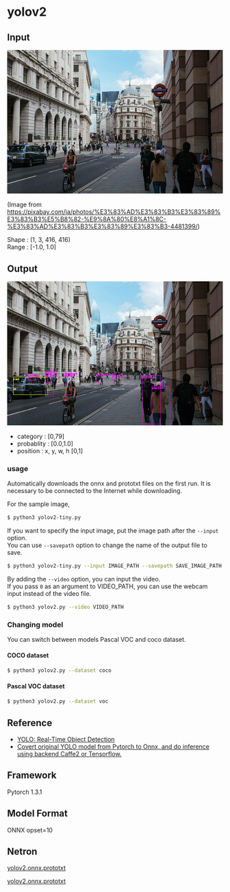 # yolov2

## Input

![Input](input.jpg)

(Image from https://pixabay.com/ja/photos/%E3%83%AD%E3%83%B3%E3%83%89%E3%83%B3%E5%B8%82-%E9%8A%80%E8%A1%8C-%E3%83%AD%E3%83%B3%E3%83%89%E3%83%B3-4481399/)

Shape : (1, 3, 416, 416)  
Range : [-1.0, 1.0]

## Output

![Output](output.png)

- category : [0,79]  
- probablity : [0.0,1.0]  
- position : x, y, w, h [0,1]  


### usage
Automatically downloads the onnx and prototxt files on the first run.
It is necessary to be connected to the Internet while downloading.

For the sample image,
``` bash
$ python3 yolov2-tiny.py
```

If you want to specify the input image, put the image path after the `--input` option.  
You can use `--savepath` option to change the name of the output file to save.
```bash
$ python3 yolov2-tiny.py --input IMAGE_PATH --savepath SAVE_IMAGE_PATH
```

By adding the `--video` option, you can input the video.   
If you pass `0` as an argument to VIDEO_PATH, you can use the webcam input instead of the video file.
```bash
$ python3 yolov2.py --video VIDEO_PATH
```

### Changing model

You can switch between models  Pascal VOC and coco dataset.

#### COCO dataset

```bash
$ python3 yolov2.py --dataset coco
```

#### Pascal VOC dataset

```bash
$ python3 yolov2.py --dataset voc
```


## Reference

- [YOLO: Real-Time Object Detection](https://pjreddie.com/darknet/yolov2/)
- [Covert original YOLO model from Pytorch to Onnx, and do inference using backend Caffe2 or Tensorflow.](https://github.com/purelyvivid/yolo2_onnx)

## Framework

Pytorch 1.3.1

## Model Format

ONNX opset=10

## Netron

[yolov2.onnx.prototxt](https://netron.app/?url=https://storage.googleapis.com/ailia-models/yolov2-tiny/yolov2-tiny-coco.onnx.prototxt)


[yolov2.onnx.prototxt](https://netron.app/?url=https://storage.googleapis.com/ailia-models/yolov2-tiny/yolov2-tiny-voc.onnx.prototxt)